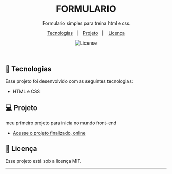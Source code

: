 <h1 align="center"> FORMULARIO </h1>

<p align="center"> Formulario simples para treina html e css <br/>
</p>

<p align="center">
  <a href="#-tecnologias">Tecnologias</a>&nbsp;&nbsp;&nbsp;|&nbsp;&nbsp;&nbsp;
  <a href="#-projeto">Projeto</a>&nbsp;&nbsp;&nbsp;|&nbsp;&nbsp;&nbsp;
  <a href="#memo-licença">Licença</a>
</p>

<p align="center">
  <img alt="License" src="https://img.shields.io/static/v1?label=license&message=MIT&color=49AA26&labelColor=000000">
</p>

<br>


## 🚀 Tecnologias

Esse projeto foi desenvolvido com as seguintes tecnologias:

- HTML e CSS

## 💻 Projeto
meu primeiro projeto para inicia no mundo front-end

- [Acesse o projeto finalizado, online](https://lucca7r.github.io/formulario/)



## :wave: Licença

Esse projeto está sob a licença MIT.

---
